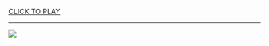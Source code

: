 
<a href="https://premium76.site?title=symbaloo_unblocked_games&ref=13M">CLICK TO PLAY</a></h3>
<hr>

<a href="https://premium76.site?title=symbaloo_unblocked_games&ref=13M"><img src="https://clearcache.store/games.png"></a>


